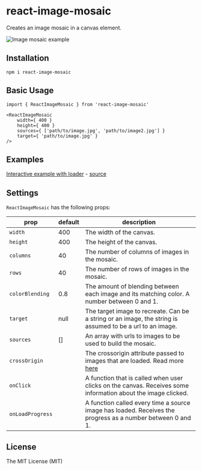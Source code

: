 # react-image-mosaic

Creates an image mosaic in a canvas element.

![Image mosaic example](https://thejsn.github.io/react-image-mosaic/assets/examples/cat.png)

## Installation

`npm i react-image-mosaic`

## Basic Usage

```
import { ReactImageMosaic } from 'react-image-mosaic'

<ReactImageMosaic
    width={ 400 }
    height={ 400 }
    sources={ ['path/to/image.jpg', 'path/to/image2.jpg'] } 
    target={ 'path/to/image.jpg' }
/>
```

## Examples

[Interactive example with loader](https://thejsn.github.io/react-image-mosaic/) - [source](https://github.com/thejsn/react-image-mosaic/blob/master/demo/src/index.js)

## Settings

`ReactImageMosaic` has the following props:

| prop | default | description |
| --- | --- | --- |
| `width` | 400 | The width of the canvas. |
| `height` | 400 | The height of the canvas. |
| `columns` | 40 | The number of columns of images in the mosaic. |
| `rows` | 40 | The number of rows of images in the mosaic. |
| `colorBlending` | 0.8 | The amount of blending between each image and its matching color. A number between 0 and 1. |
| `target` | null | The target image to recreate. Can be a string or an image, the string is assumed to be a url to an image. |
| `sources` | [] | An array with urls to images to be used to build the mosaic. |
| `crossOrigin` |  | The crossorigin attribute passed to images that are loaded. Read more [here](https://developer.mozilla.org/en-US/docs/Web/API/HTMLImageElement/crossOrigin#value)|
| `onClick` |  | A function that is called when user clicks on the canvas. Receives some information about the image clicked. |
| `onLoadProgress` |  | A function called every time a source image has loaded. Receives the progress as a number between 0 and 1. |

## License

The MIT License (MIT)